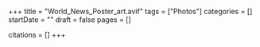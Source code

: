 +++
title = "World_News_Poster_art.avif"
tags = ["Photos"]
categories = []
startDate = ""
draft = false
pages = []

citations = []
+++
